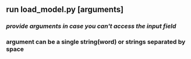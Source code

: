## run load_model.py [arguments]

### *provide arguments in case you can't access the input field*

### argument can be a single string(word) or strings separated by space
